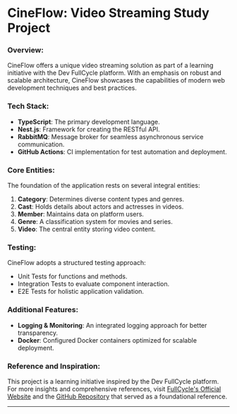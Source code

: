 # CineFlow: Video Streaming Study Project

### Overview:

CineFlow offers a unique video streaming solution as part of a learning initiative with the Dev FullCycle platform. With an emphasis on robust and scalable architecture, CineFlow showcases the capabilities of modern web development techniques and best practices.

### Tech Stack:

- **TypeScript**: The primary development language.
- **Nest.js**: Framework for creating the RESTful API.
- **RabbitMQ**: Message broker for seamless asynchronous service communication.
- **GitHub Actions**: CI implementation for test automation and deployment.

### Core Entities:

The foundation of the application rests on several integral entities:

1. **Category**: Determines diverse content types and genres.
2. **Cast**: Holds details about actors and actresses in videos.
3. **Member**: Maintains data on platform users.
4. **Genre**: A classification system for movies and series.
5. **Video**: The central entity storing video content.

### Testing:

CineFlow adopts a structured testing approach:

- Unit Tests for functions and methods.
- Integration Tests to evaluate component interaction.
- E2E Tests for holistic application validation.

### Additional Features:

- **Logging & Monitoring**: An integrated logging approach for better transparency.
- **Docker**: Configured Docker containers optimized for scalable deployment.

### Reference and Inspiration:

This project is a learning initiative inspired by the Dev FullCycle platform. For more insights and comprehensive references, visit [FullCycle's Official Website](https://fullcycle.com.br/) and the [GitHub Repository](https://github.com/devfullcycle/FC3-admin-catalogo-de-videos-typescript) that served as a foundational reference.

------
